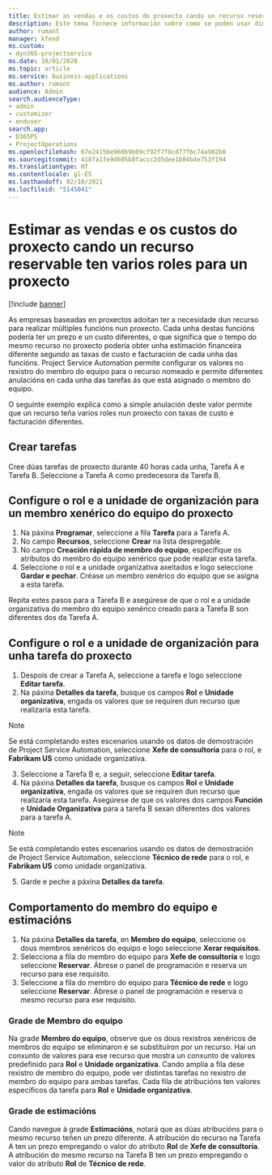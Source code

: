 ```yaml
---
title: Estimar as vendas e os custos do proxecto cando un recurso reservable ten varios roles para un proxecto
description: Este tema fornece información sobre como se poden usar dimensións de prezos para soportar prezos e custos dun recurso que cumpra múltiples funcións nun proxecto.
author: rumant
manager: kfend
ms.custom:
- dyn365-projectservice
ms.date: 10/01/2020
ms.topic: article
ms.service: business-applications
ms.author: rumant
audience: Admin
search.audienceType:
- admin
- customizer
- enduser
search.app:
- D365PS
- ProjectOperations
ms.openlocfilehash: 67e24156e960b9b09cf92f7f0cd77f6c74a982b8
ms.sourcegitcommit: 418fa1fe9d605b8faccc2d5dee1b04b4e753f194
ms.translationtype: HT
ms.contentlocale: gl-ES
ms.lasthandoff: 02/10/2021
ms.locfileid: "5145041"
---
```

# <a name="estimate-project-sales-and-costs-when-a-bookable-resource-fills-multiple-roles-for-a-project"></a>Estimar as vendas e os custos do proxecto cando un recurso reservable ten varios roles para un proxecto 

[!include [banner](../includes/psa-now-project-operations.md)]

As empresas baseadas en proxectos adoitan ter a necesidade dun recurso para realizar múltiples funcións nun proxecto. Cada unha destas funcións podería ter un prezo e un custo diferentes, o que significa que o tempo do mesmo recurso no proxecto podería obter unha estimación financeira diferente segundo as taxas de custo e facturación de cada unha das funcións. Project Service Automation permite configurar os valores no rexistro do membro do equipo para o recurso nomeado e permite diferentes anulacións en cada unha das tarefas ás que está asignado o membro do equipo.

O seguinte exemplo explica como a simple anulación deste valor permite que un recurso teña varios roles nun proxecto con taxas de custo e facturación diferentes.

## <a name="create-tasks"></a>Crear tarefas
Cree dúas tarefas de proxecto durante 40 horas cada unha, Tarefa A e Tarefa B. Seleccione a Tarefa A como predecesora da Tarefa B.

## <a name="set-up-role-and-organization-unit-for-a-generic-project-team-member"></a>Configure o rol e a unidade de organización para un membro xenérico do equipo do proxecto

1. Na páxina **Programar**, seleccione a fila **Tarefa** para a Tarefa A. 
2. No campo **Recursos**, seleccione **Crear** na lista despregable.
3. No campo **Creación rápida de membro do equipo**, especifique os atributos do membro do equipo xenérico que pode realizar esta tarefa.
4. Seleccione o rol e a unidade organizativa axeitados e logo seleccione **Gardar e pechar**. Créase un membro xenérico do equipo que se asigna a esta tarefa. 

Repita estes pasos para a Tarefa B e asegúrese de que o rol e a unidade organizativa do membro do equipo xenérico creado para a Tarefa B son diferentes dos da Tarefa A. 

## <a name="set-up-role-and-organization-unit-for-a-project-task"></a>Configure o rol e a unidade de organización para unha tarefa do proxecto

1. Despois de crear a Tarefa A, seleccione a tarefa e logo seleccione **Editar tarefa**.
2. Na páxina **Detalles da tarefa**, busque os campos **Rol** e **Unidade organizativa**, engada os valores que se requiren dun recurso que realizaría esta tarefa. 

  > [!NOTE]
  > Se está completando estes escenarios usando os datos de demostración de Project Service Automation, seleccione **Xefe de consultoría** para o rol, e **Fabrikam US** como unidade organizativa.

3. Seleccione a Tarefa B e, a seguir, seleccione **Editar tarefa**.
4. Na páxina **Detalles da tarefa**, busque os campos **Rol** e **Unidade organizativa**, engada os valores que se requiren dun recurso que realizaría esta tarefa. Asegúrese de que os valores dos campos **Función** e **Unidade Organizativa** para a tarefa B sexan diferentes dos valores para a tarefa A. 

  > [!NOTE]
  > Se está completando estes escenarios usando os datos de demostración de Project Service Automation, seleccione **Técnico de rede** para o rol, e **Fabrikam US** como unidade organizativa.

5. Garde e peche a páxina **Detalles da tarefa**. 

## <a name="team-member-and-estimates-behavior"></a>Comportamento do membro do equipo e estimacións 

1. Na páxina **Detalles da tarefa**, en **Membro do equipo**, seleccione os dous membros xenéricos do equipo e logo seleccione **Xerar requisitos**. 
2. Selecciona a fila do membro do equipo para **Xefe de consultoría** e logo seleccione **Reservar**. Ábrese o panel de programación e reserva un recurso para ese requisito.
3. Seleccione a fila do membro do equipo para **Técnico de rede** e logo seleccione **Reservar**. Ábrese o panel de programación e reserva o mesmo recurso para ese requisito.

### <a name="team-member-grid"></a>Grade de Membro do equipo 
Na grade **Membro do equipo**, observe que os dous rexistros xenéricos de membros do equipo se eliminaron e se substituíron por un recurso. Hai un conxunto de valores para ese recurso que mostra un conxunto de valores predefinido para **Rol** e **Unidade organizativa**.
Cando amplía a fila dese rexistro de membro do equipo, pode ver distintas tarefas no rexistro de membro do equipo para ambas tarefas. Cada fila de atribucións ten valores específicos da tarefa para **Rol** e **Unidade organizativa**. 

### <a name="estimates-grid"></a>Grade de estimacións 
Cando navegue á grade **Estimacións**, notará que as dúas atribucións para o mesmo recurso teñen un prezo diferente.
A atribución do recurso na Tarefa A ten un prezo empregando o valor do atributo **Rol** de **Xefe de consultoría**. A atribución do mesmo recurso na Tarefa B ten un prezo empregando o valor do atributo **Rol** de **Técnico de rede**.

